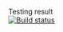 Testing result   
[![Build status](https://ci.appveyor.com/api/projects/status/rc26i028krb0xw3j?svg=true)](https://ci.appveyor.com/project/SSS5900/postmanecho)
